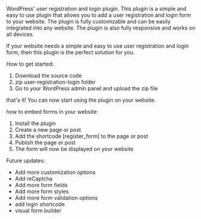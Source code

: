 WordPress' user registration and login plugin. 
This plugin is a simple and easy to use plugin that allows you to add a user registration and login form to your website. The plugin is fully customizable and can be easily integrated into any website. 
The plugin is also fully responsive and works on all devices.

If your website needs a simple and easy to use user registration and login form, then this plugin is the perfect solution for you.

How to get started:
1. Download the source code
2. zip user-registration-login folder
3. Go to your WordPress admin panel and upload the zip file

that's it! You can now start using the plugin on your website.

how to embed forms in your website:
1. Install the plugin
2. Create a new page or post
3. Add the shortcode [register_form] to the page or post
4. Publish the page or post
5. The form will now be displayed on your website

Future updates:
- Add more customization options
- Add reCaptcha
- Add more form fields
- Add more form styles
- Add more form validation options
- add login shortcode
- visual form builder